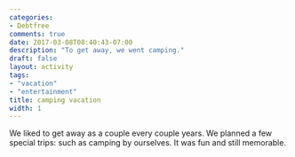 ```yaml
---
categories:
- Debtfree
comments: true
date: 2017-03-08T08:40:43-07:00
description: "To get away, we went camping."
draft: false
layout: activity
tags:
- "vacation"
- "entertainment"
title: camping vacation
width: 1
---
```


We liked to get away as a couple every couple years.  We planned a few special trips: such as camping by ourselves.  It was fun and still memorable.

